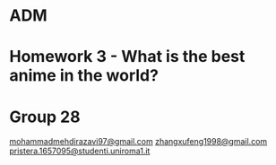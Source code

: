 # ADM
# Homework 3 - What is the best anime in the world?
# Group 28

mohammadmehdirazavi97@gmail.com 
zhangxufeng1998@gmail.com 
pristera.1657095@studenti.uniroma1.it
